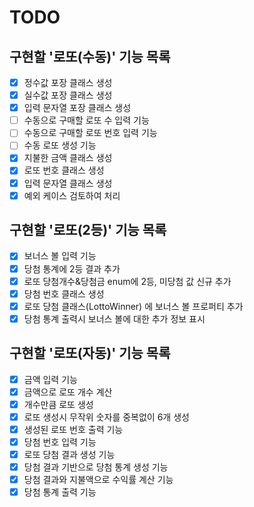 # TODO

## 구현할 '로또(수동)' 기능 목록
- [x] 정수값 포장 클래스 생성
- [x] 실수값 포장 클래스 생성
- [x] 입력 문자열 포장 클래스 생성
- [ ] 수동으로 구매할 로또 수 입력 기능
- [ ] 수동으로 구매할 로또 번호 입력 기능
- [ ] 수동 로또 생성 기능
- [x] 지불한 금액 클래스 생성
- [x] 로또 번호 클래스 생성
- [x] 입력 문자열 클래스 생성
- [x] 예외 케이스 검토하여 처리

## 구현할 '로또(2등)' 기능 목록
- [x] 보너스 볼 입력 기능
- [x] 당첨 통계에 2등 결과 추가
- [x] 로또 당첨개수&당첨금 enum에 2등, 미당첨 값 신규 추가
- [x] 당첨 번호 클래스 생성
- [x] 로또 당첨 클래스(LottoWinner) 에 보너스 볼 프로퍼티 추가
- [x] 당첨 통계 출력시 보너스 볼에 대한 추가 정보 표시

## 구현할 '로또(자동)' 기능 목록

- [x] 금액 입력 기능
- [x] 금액으로 로또 개수 계산
- [x] 개수만큼 로또 생성
- [x] 로또 생성시 무작위 숫자를 중복없이 6개 생성
- [x] 생성된 로또 번호 출력 기능
- [x] 당첨 번호 입력 기능
- [x] 로또 당첨 결과 생성 기능
- [x] 당첨 결과 기반으로 당첨 통계 생성 기능
- [x] 당첨 결과와 지불액으로 수익률 계산 기능
- [x] 당첨 통계 출력 기능